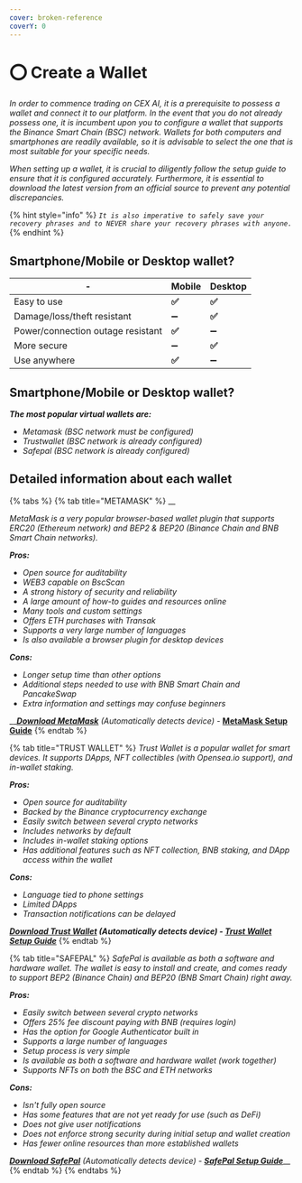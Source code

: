 ```yaml
---
cover: broken-reference
coverY: 0
---
```


# ⭕ Create a Wallet

_In order to commence trading on CEX AI, it is a prerequisite to possess a wallet and connect it to our platform. In the event that you do not already possess one, it is incumbent upon you to configure a wallet that supports the Binance Smart Chain (BSC) network. Wallets for both computers and smartphones are readily available, so it is advisable to select the one that is most suitable for your specific needs._

_When setting up a wallet, it is crucial to diligently follow the setup guide to ensure that it is configured accurately. Furthermore, it is essential to download the latest version from an official source to prevent any potential discrepancies._&#x20;

{% hint style="info" %}
_`It is also imperative to safely save your recovery phrases and to NEVER share your recovery phrases with anyone.`_
{% endhint %}

## Smartphone/Mobile or Desktop wallet? <a href="#carteira-para-smartphone-ou-computador" id="carteira-para-smartphone-ou-computador"></a>

| -                                 | Mobile | Desktop |
| --------------------------------- | ------ | ------- |
| Easy to use                       | **✅**  | **✅**   |
| Damage/loss/theft resistant       | ➖      | **✅**   |
| Power/connection outage resistant | **✅**  | ➖       |
| More secure                       | ➖      | **✅**   |
| Use anywhere                      | **✅**  | ➖       |

## Smartphone/Mobile or Desktop wallet? <a href="#carteira-para-smartphone-ou-computador" id="carteira-para-smartphone-ou-computador"></a>

_**The most popular virtual wallets are:**_

* _Metamask (BSC network must be configured)_
* _Trustwallet (BSC network is already configured)_
* _Safepal (BSC network is already configured)_

## Detailed information about each wallet

{% tabs %}
{% tab title="METAMASK" %}
__

_MetaMask is a very popular browser-based wallet plugin that supports ERC20 (Ethereum network) and BEP2 & BEP20 (Binance Chain and BNB Smart Chain networks)._

_​**Pros:**_

* _Open source for auditability_
* _WEB3 capable on BscScan_
* _A strong history of security and reliability_
* _A large amount of how-to guides and resources online_
* _Many tools and custom settings_
* _Offers ETH purchases with Transak_
* _Supports a very large number of languages_
* _Is also available a browser plugin for desktop devices_

_**Cons:**_

* _Longer setup time than other options_
* _Additional steps needed to use with BNB Smart Chain and PancakeSwap_
* _Extra information and settings may confuse beginners_

__[_**Download MetaMask**_](https://metamask.io/download.html) _(Automatically detects device) -_ [**MetaMask Setup Guide**](https://academy.binance.com/en/articles/connecting-metamask-to-binance-smart-chain)
{% endtab %}

{% tab title="TRUST WALLET" %}
_Trust Wallet is a popular wallet for smart devices. It supports DApps, NFT collectibles (with Opensea.io support), and in-wallet staking._

_**Pros:**_

* _Open source for auditability_
* _Backed by the Binance cryptocurrency exchange_
* _Easily switch between several crypto networks_
* _Includes networks by default_
* _Includes in-wallet staking options_
* _Has additional features such as NFT collection, BNB staking, and DApp access within the wallet_

_**Cons:**_

* _Language tied to phone settings_
* _Limited DApps_
* _Transaction notifications can be delayed_

__[_**Download Trust Wallet**_](https://trustwallet.com) _(Automatically detects device) -_ [_**Trust Wallet Setup Guide**_](https://www.binance.com/en/blog/421499824684901157/How-to-Set-Up-and-Use-Trust-Wallet-for-Binance-Smart-Chain)__
{% endtab %}

{% tab title="SAFEPAL" %}
_SafePal is available as both a software and hardware wallet. The wallet is easy to install and create, and comes ready to support BEP2 (Binance Chain) and BEP20 (BNB Smart Chain) right away._

_**Pros:**_

* _Easily switch between several crypto networks_
* _Offers 25% fee discount paying with BNB (requires login)_
* _Has the option for Google Authenticator built in_
* _Supports a large number of languages_
* _Setup process is very simple_
* _Is available as both a software and hardware wallet (work together)_
* _Supports NFTs on both the BSC and ETH networks_

_**Cons:**_

* _Isn't fully open source_
* _Has some features that are not yet ready for use (such as DeFi)_
* _Does not give user notifications_
* _Does not enforce strong security during initial setup and wallet creation_
* _Has fewer online resources than more established wallets_

_​_[_**Download SafePal**_](https://safepal.io/download) _(Automatically detects device) -_ [_**SafePal Setup Guide**_](https://blog.safepal.io/binance-smart-chain-x-safepal/)__
{% endtab %}
{% endtabs %}
